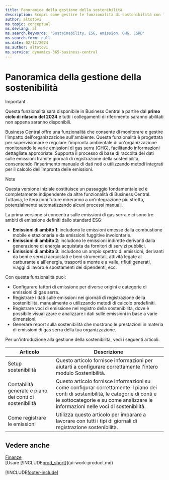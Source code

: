 ```yaml
---
title: Panoramica della gestione della sostenibilità
description: Scopri come gestire le funzionalità di sostenibilità con le informazioni e le risorse elencate.
author: altotovi
ms.topic: conceptual
ms.devlang: al
ms.search.keywords: 'Sustainability, ESG, emission, GHG, CSRD'
ms.search.form: null
ms.date: 02/12/2024
ms.author: altotovi
ms.service: dynamics-365-business-central
---
```


# Panoramica della gestione della sostenibilità

>[!IMPORTANT]
>Questa funzionalità sarà disponibile in Business Central a partire dal **primo ciclo di rilascio del 2024** e tutti i collegamenti di riferimento saranno abilitati non appena saranno disponibili.

Business Central offre una funzionalità che consente di monitorare e gestire l'impatto dell'organizzazione sull'ambiente. Questa funzionalità è progettata per supervisionare e regolare l'impronta ambientale di un'organizzazione monitorando le varie emissioni di gas serra (GHG), facilitando informazioni dettagliate appropriate. Supporta il processo di base di raccolta dei dati sulle emissioni tramite giornali di registrazione della sostenibilità, consentendo l’inserimento manuale di dati noti o utilizzando metodi integrati per il calcolo dell’impronta delle emissioni. 

>[!NOTE]
>Questa versione iniziale costituisce un passaggio fondamentale ed è completamente indipendente da altre funzionalità di Business Central. Tuttavia, le iterazioni future mireranno a un’integrazione più stretta, potenzialmente automatizzando alcuni processi manuali.

La prima versione si concentra sulle emissioni di gas serra e ci sono tre ambiti di emissione definiti dallo standard ESG:  

- **Emissioni di ambito 1**: includono le emissioni emesse dalla combustione mobile e stazionaria e da emissioni fuggitive involontarie.  
- **Emissioni di ambito 2**: includono le emissioni indirette derivanti dalla generazione di energia acquistata da fornitori di servizi pubblici.   
- **Emissioni di ambito 3**: includono un ampio spettro di emissioni, derivanti da beni e servizi acquistati e beni strumentali, attività legate al carburante e all'energia, trasporti a monte e a valle, rifiuti generati, viaggi di lavoro e spostamenti dei dipendenti, ecc. 

Con questa funzionalità puoi:   

- Configurare fattori di emissione per diverse origini e categorie di emissioni di gas serra. 
- Registrare i dati sulle emissioni nei giornali di registrazione della sostenibilità, manualmente o utilizzando metodi di calcolo predefiniti.  
- Registrare voci di emissione nel registro della sostenibilità, dove è possibile visualizzare e analizzare i dati sulle emissioni in base a varie dimensioni. 
- Generare report sulla sostenibilità che mostrano le prestazioni in materia di emissioni di gas serra della tua organizzazione.

Per un'introduzione alla gestione della sostenibilità, vedi i seguenti articoli.  

|  Articolo  |  Descrizione  |  
|--------|--------------| 
|Setup sostenibilità | Questo articolo fornisce informazioni per aiutarti a configurare correttamente l'intero modulo Sostenibilità. |
|Contabilità generale e piano dei conti di sostenibilità | Questo articolo fornisce informazioni su come configurar correttamente il piano dei conti di sostenibilità, le categorie di conti e le sottocategorie e su come analizzare le informazioni nelle voci di sostenibilità. |
|Come registrare le emissioni | Utilizza questo articolo per imparare a lavorare con tutti i tipi di giornali di registrazione sostenibilità. |


## Vedere anche  
[Finanze](finance.md)    
[Usare [!INCLUDE[prod_short](includes/prod_short.md)]](ui-work-product.md)


[!INCLUDE[footer-include](includes/footer-banner.md)]
